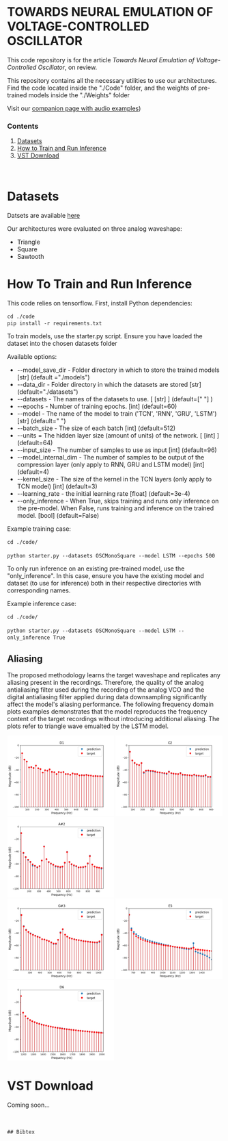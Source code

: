 # TOWARDS NEURAL EMULATION OF VOLTAGE-CONTROLLED OSCILLATOR

This code repository is for the article _Towards Neural Emulation of Voltage-Controlled Oscillator_, on review.

This repository contains all the necessary utilities to use our architectures. Find the code located inside the "./Code" folder, and the weights of pre-trained models inside the "./Weights" folder

Visit our [companion page with audio examples](https://riccardovib.github.io/NeuralOSC_pages/))

### Contents

1. [Datasets](#datasets)
2. [How to Train and Run Inference](#how-to-train-and-run-inference)
3. [VST Download](#vst-download)

<br/>

# Datasets

Datsets are available [here](https://zenodo.org/records/15196138)

Our architectures were evaluated on three analog waveshape: 
- Triangle 
- Square
- Sawtooth


# How To Train and Run Inference 

This code relies on tensorflow.
First, install Python dependencies:
```
cd ./code
pip install -r requirements.txt
```

To train models, use the starter.py script.
Ensure you have loaded the dataset into the chosen datasets folder

Available options: 
* --model_save_dir - Folder directory in which to store the trained models [str] (default ="./models")
* --data_dir - Folder directory in which the datasets are stored [str] (default="./datasets")
* --datasets - The names of the datasets to use. [ [str] ] (default=[" "] )
* --epochs - Number of training epochs. [int] (default=60)
* --model - The name of the model to train ('TCN', 'RNN', 'GRU', 'LSTM') [str] (default=" ")
* --batch_size - The size of each batch [int] (default=512)
* --units = The hidden layer size (amount of units) of the network. [ [int] ] (default=64)
* --input_size - The number of samples to use as input [int] (default=96)
* --model_internal_dim - The number of samples to be output of the compression layer (only apply to RNN, GRU and LSTM model) [int] (default=4)
* --kernel_size - The size of the kernel in the TCN layers (only apply to TCN model) [int] (default=3)
* --learning_rate - the initial learning rate [float] (default=3e-4)
* --only_inference - When True, skips training and runs only inference on the pre-model. When False, runs training and inference on the trained model. [bool] (default=False)
 

Example training case: 
```
cd ./code/

python starter.py --datasets OSCMonoSquare --model LSTM --epochs 500
```

To only run inference on an existing pre-trained model, use the "only_inference". In this case, ensure you have the existing model and dataset (to use for inference) both in their respective directories with corresponding names.

Example inference case:
```
cd ./code/

python starter.py --datasets OSCMonoSquare --model LSTM --only_inference True
```

## Aliasing

The proposed methodology learns the target waveshape and replicates any aliasing present in the recordings. Therefore, the quality of the analog antialiasing filter used during the recording of the analog VCO and the digital antialiasing filter applied during data downsampling significantly affect the model's aliasing performance. 
The following frequency domain plots examples demonstrates that the model reproduces the frequency content of the target recordings without introducing additional aliasing.
The plots refer to triangle wave emualted by the LSTM model.

<div align="left">
 <img src="./fig/10aliasing_fft.png" width="250">
 <img src="./fig/20aliasing_fft.png" width="250">
 <img src="./fig/30aliasing_fft.png" width="250">
</div>

<div align="left">
 <img src="./fig/40aliasing_fft.png" width="250">
<img src="./fig/60aliasing_fft.png" width="250">
<img src="./fig/70aliasing_fft.png" width="250">
</div>

# VST Download

Coming soon...

```


## Bibtex
